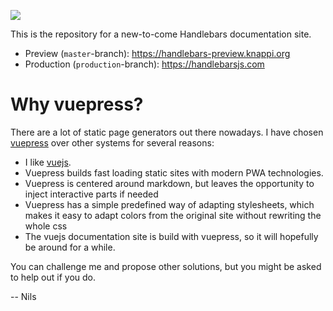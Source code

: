 [![](https://api.travis-ci.org/handlebars-lang/docs.svg?branch=master)](https://travis-ci.org/handlebars-lang/docs)

This is the repository for a new-to-come Handlebars documentation site.

* Preview (`master`-branch): https://handlebars-preview.knappi.org
* Production (`production`-branch): https://handlebarsjs.com

# Why vuepress?

There are a lot of static page generators out there nowadays. I have chosen [vuepress](https://v1.vuepress.vuejs.org) over other systems for several reasons:

* I like [vuejs](https://vuejs.org).
* Vuepress builds fast loading static sites with modern PWA technologies.
* Vuepress is centered around markdown, but leaves the opportunity to inject interactive parts if needed
* Vuepress has a simple predefined way of adapting stylesheets, which makes it easy to adapt colors from the 
  original site without rewriting the whole css
* The vuejs documentation site is build with vuepress, so it will hopefully be around for a while.

You can challenge me and propose other solutions, but you might be asked to help out if you do.

-- Nils


